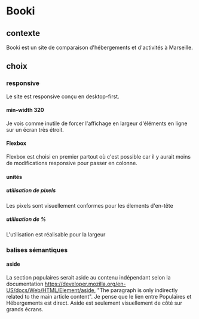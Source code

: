# Booki
## contexte
Booki est un site de comparaison d'hébergements et d'activités à Marseille.
## choix
### responsive
Le site est responsive conçu en desktop-first.
#### min-width 320
Je vois comme inutile de forcer l'affichage en largeur d'éléments en ligne sur un écran très étroit.
#### Flexbox
Flexbox est choisi en premier partout où c'est possible car il y aurait moins de modifications responsive pour passer en colonne.
#### unités
##### utilisation de pixels 
Les pixels sont visuellement conformes pour les élements d'en-tête
##### utilisation de %
L'utilisation est réalisable pour la largeur 
### balises sémantiques
#### aside 
La section populaires serait aside au contenu indépendant selon la documentation https://developer.mozilla.org/en-US/docs/Web/HTML/Element/aside, "The paragraph is only indirectly related to the main article content". Je pense que le lien entre Populaires et Hébergements est direct. Aside est seulement visuellement de côté sur grands écrans.